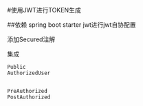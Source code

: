#使用JWT进行TOKEN生成

##依赖 spring boot starter jwt进行jwt自协配置

添加Secured注解

集成
```
Public
AuthorizedUser


PreAuthorized
PostAuthorized

```







